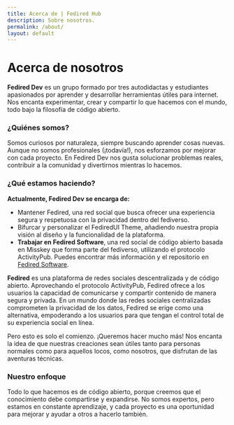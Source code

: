 ```yaml
---
title: Acerca de | Fedired Hub
description: Sobre nosotros.
permalink: /about/
layout: default
---
```

# Acerca de nosotros

**Fedired Dev** es un grupo formado por tres autodidactas y estudiantes apasionados por aprender y desarrollar herramientas útiles para internet. Nos encanta experimentar, crear y compartir lo que hacemos con el mundo, todo bajo la filosofía de código abierto.

### ¿Quiénes somos?
Somos curiosos por naturaleza, siempre buscando aprender cosas nuevas. Aunque no somos profesionales (¡todavía!), nos esforzamos por mejorar con cada proyecto. En Fedired Dev nos gusta solucionar problemas reales, contribuir a la comunidad y divertirnos mientras lo hacemos.

### ¿Qué estamos haciendo?
**Actualmente, Fedired Dev se encarga de:**

- Mantener Fedired, una red social que busca ofrecer una experiencia segura y respetuosa con la privacidad dentro del fediverso.
- Bifurcar y personalizar el FediredUI Theme, añadiendo nuestra propia visión al diseño y la funcionalidad de la plataforma.
- **Trabajar en Fedired Software**, una red social de código abierto basada en Misskey que forma parte del fediverso, utilizando el protocolo ActivityPub. Puedes encontrar más información y el repositorio en [Fedired Software](https://github.com/fedired-dev/fedired).

**Fedired** es una plataforma de redes sociales descentralizada y de código abierto. Aprovechando el protocolo ActivityPub, Fedired ofrece a los usuarios la capacidad de comunicarse y compartir contenido de manera segura y privada. En un mundo donde las redes sociales centralizadas comprometen la privacidad de los datos, Fedired se erige como una alternativa, empoderando a los usuarios para que tengan el control total de su experiencia social en línea.

Pero esto es solo el comienzo. ¡Queremos hacer mucho más! Nos encanta la idea de que nuestras creaciones sean útiles tanto para personas normales como para aquellos locos, como nosotros, que disfrutan de las aventuras técnicas.

### Nuestro enfoque
Todo lo que hacemos es de código abierto, porque creemos que el conocimiento debe compartirse y expandirse. No somos expertos, pero estamos en constante aprendizaje, y cada proyecto es una oportunidad para mejorar y ayudar a otros a hacerlo también.